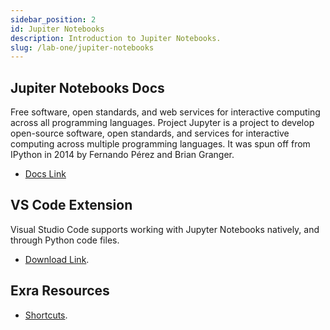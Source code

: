 ```yaml
---
sidebar_position: 2
id: Jupiter Notebooks
description: Introduction to Jupiter Notebooks.
slug: /lab-one/jupiter-notebooks
---
```


## Jupiter Notebooks Docs
Free software, open standards, and web services for interactive computing across all programming languages. Project Jupyter is a project to develop open-source software, open standards, and services for interactive computing across multiple programming languages. It was spun off from IPython in 2014 by Fernando Pérez and Brian Granger. 
- [Docs Link](https://jupyter.org/)

## VS Code Extension
Visual Studio Code supports working with Jupyter Notebooks natively, and through Python code files. 
- [Download Link](https://code.visualstudio.com/docs/datascience/jupyter-notebooks).


## Exra Resources
- [Shortcuts](https://towardsdatascience.com/jypyter-notebook-shortcuts-bf0101a98330).
